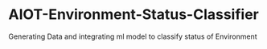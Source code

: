 # AIOT-Environment-Status-Classifier
Generating Data and integrating ml model to classify status of Environment
